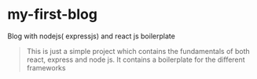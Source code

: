 # my-first-blog
Blog with nodejs( expressjs) and react js boilerplate

> This is just a simple  project which contains the fundamentals of both react, express and node js. 
> It contains a boilerplate for the different frameworks